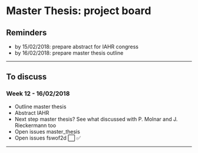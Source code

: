 # Master Thesis: project board

## Reminders
* by 15/02/2018: prepare abstract for IAHR congress
* by 16/02/2018: prepare master thesis outline
----

## To discuss
### Week 12 - 16/02/2018
* Outline master thesis
* Abstract IAHR
* Next step master thesis? See what discussed with P. Molnar and J. Rieckermann too
* Open issues master_thesis
* Open issues fswof2d
:white_large_square:
:white_check_mark:
----
    